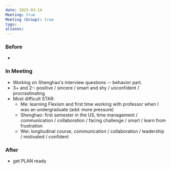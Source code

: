 ```yaml
---
date: 2025-03-14
Meeting: true
Meeting (Group): true
tags: 
aliases:
---
```


### Before
- 

### In Meeting
- Working on Shenghao's interview questions -- behavior part.
- 3+ and 2-: positive / sincere / smart and shy / unconfident / procrastinating
- Most difficult STAR:
	- Me: learning Flexism and first time working with professor when I was an undergraduate (add: more pressure)
	- Shenghao: first semester in the US, time management / communication / collaboration / facing challenge / smart / learn from frustration
	- Wei: longitudinal course, communication / collaboration / leadership / motivated / confident

### After
- get PLAN ready